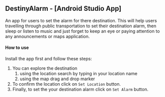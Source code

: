 ## DestinyAlarm - [Android Studio App]

An app for users to set the alarm for there destination. This will help users travelling through public transportation to set their destination alarm, then sleep or listen to music and just forget to keep an eye or paying attention to any announcements or maps application.

#### How to use

Install the app first and follow these steps:
1. You can explore the destination
   1. using the location search by typing in your location name
   1. using the map drag and drop marker
1. To confirm the location click on `Set Location` button.
1. Finally, to set the your destination alarm click on `Set Alarm` button.
